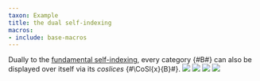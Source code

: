 ```yaml
---
taxon: Example
title: the dual self-indexing
macros:
- include: base-macros
---
```


Dually to the [fundamental self-indexing](frct-001X), every category {#B#} can also be displayed over itself via its *coslices* {#\CoSl{x}{B}#}.
![](frct-002Z)
![](frct-001M)
![](frct-001N)
![](frct-0030)
